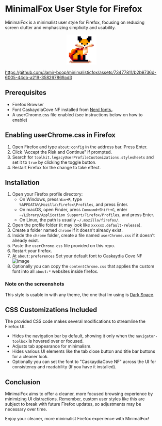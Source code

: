 # MinimalFox User Style for Firefox

MinimalFox is a minimalist user style for Firefox, focusing on reducing screen clutter and emphasizing simplicity and usability.

<p align="center">
  <img src="icon.png" alt="MinimalFox Icon" width="100" height="100">
</p>


https://github.com/Jamir-boop/minimalisticfox/assets/73477811/b2b9736d-6005-44cb-a219-358267869ad3


## Prerequisites

- Firefox Browser
- Font CaskaydiaCove NF installed from [Nerd fonts.](https://github.com/ryanoasis/nerd-fonts/releases/download/v3.1.1/CascadiaCode.zip).
- A userChrome.css file enabled (see instructions below on how to enable)

## Enabling userChrome.css in Firefox

1. Open Firefox and type `about:config` in the address bar. Press Enter.
2. Click "Accept the Risk and Continue" if prompted.
3. Search for `toolkit.legacyUserProfileCustomizations.stylesheets` and set it to `true` by clicking the toggle button.
4. Restart Firefox for the change to take effect.

## Installation

1. Open your Firefox profile directory:
   - On Windows, press `Win+R`, type `%APPDATA%\Mozilla\Firefox\Profiles`, and press Enter.
   - On macOS, open Finder, press `Command+Shift+G`, enter `~/Library/Application Support/Firefox/Profiles`, and press Enter.
   - On Linux, the path is usually `~/.mozilla/firefox/`.
2. Open the profile folder (it may look like `xxxxxx.default-release`).
3. Create a folder named `chrome` if it doesn't already exist.
4. Inside the `chrome` folder, create a file named `userChrome.css` if it doesn't already exist.
5. Paste the `userChrome.css` file provided on this repo.
6. Restart your firefox.
7. At `about:preferences` Set your default font to Caskaydia Cove NF ![image](https://github.com/Jamir-boop/minimalisticfox/assets/73477811/76692737-16c4-4b86-8094-99bd589a9bc2)
9. Optionally you can copy the `contentChrome.css` that applies the custom font into all `about:*` websites inside firefox.

### Note on the screenshots

This style is usable in with any theme, the one that Im using is [Dark Space](https://github.com/nicoth-in/Dark-Space-Theme).

## CSS Customizations Included

The provided CSS code makes several modifications to streamline the Firefox UI:

- Hides the navigation bar by default, showing it only when the `navigator-toolbox` is hovered over or focused.
- Adjusts tab appearance for minimalism.
- Hides various UI elements like the tab close button and title bar buttons for a cleaner look.
- Optionally you can set the font to "CaskaydiaCove NF" across the UI for consistency and readability (If you have it installed).

## Conclusion

MinimalFox aims to offer a cleaner, more focused browsing experience by minimizing UI distractions. Remember, custom user styles like this are subject to break with future Firefox updates, so adjustments may be necessary over time.

Enjoy your cleaner, more minimalist Firefox experience with MinimalFox!
